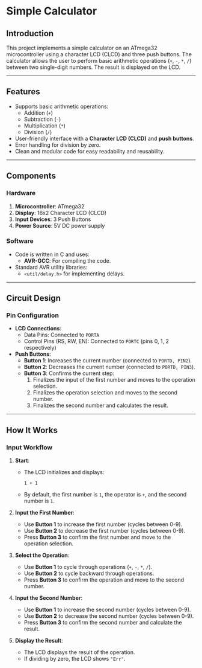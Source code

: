 # Simple Calculator

## Introduction
This project implements a simple calculator on an ATmega32 microcontroller using a character LCD (CLCD) and three push buttons. The calculator allows the user to perform basic arithmetic operations (`+`, `-`, `*`, `/`) between two single-digit numbers. The result is displayed on the LCD.

---

## Features
- Supports basic arithmetic operations:
  - Addition (`+`)
  - Subtraction (`-`)
  - Multiplication (`*`)
  - Division (`/`)
- User-friendly interface with a **Character LCD (CLCD)** and **push buttons**.
- Error handling for division by zero.
- Clean and modular code for easy readability and reusability.

---

## Components
### Hardware
1. **Microcontroller**: ATmega32
2. **Display**: 16x2 Character LCD (CLCD)
3. **Input Devices**: 3 Push Buttons
4. **Power Source**: 5V DC power supply

### Software
- Code is written in C and uses:
  - **AVR-GCC**: For compiling the code.
- Standard AVR utility libraries:
  - `<util/delay.h>` for implementing delays.

---

## Circuit Design
### Pin Configuration
- **LCD Connections**:
  - Data Pins: Connected to `PORTA`
  - Control Pins (RS, RW, EN): Connected to `PORTC` (pins 0, 1, 2 respectively)
- **Push Buttons**:
  - **Button 1**: Increases the current number (connected to `PORTD, PIN2`).
  - **Button 2**: Decreases the current number (connected to `PORTD, PIN3`).
  - **Button 3**: Confirms the current step:
    1. Finalizes the input of the first number and moves to the operation selection.
    2. Finalizes the operation selection and moves to the second number.
    3. Finalizes the second number and calculates the result.

---

## How It Works
### Input Workflow
1. **Start**:
   - The LCD initializes and displays:
     ```
     1 + 1
     ```
   - By default, the first number is `1`, the operator is `+`, and the second number is `1`.

2. **Input the First Number**:
   - Use **Button 1** to increase the first number (cycles between 0-9).
   - Use **Button 2** to decrease the first number (cycles between 0-9).
   - Press **Button 3** to confirm the first number and move to the operation selection.

3. **Select the Operation**:
   - Use **Button 1** to cycle through operations (`+`, `-`, `*`, `/`).
   - Use **Button 2** to cycle backward through operations.
   - Press **Button 3** to confirm the operation and move to the second number.

4. **Input the Second Number**:
   - Use **Button 1** to increase the second number (cycles between 0-9).
   - Use **Button 2** to decrease the second number (cycles between 0-9).
   - Press **Button 3** to confirm the second number and calculate the result.

5. **Display the Result**:
   - The LCD displays the result of the operation.
   - If dividing by zero, the LCD shows `"Err"`.
